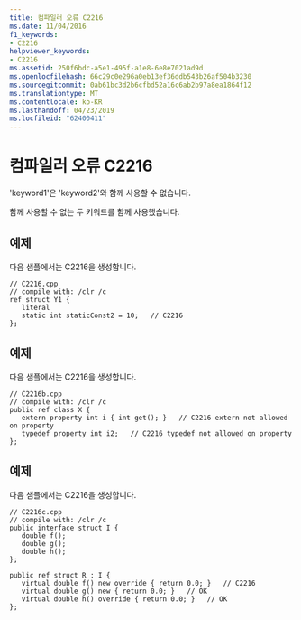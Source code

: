 ```yaml
---
title: 컴파일러 오류 C2216
ms.date: 11/04/2016
f1_keywords:
- C2216
helpviewer_keywords:
- C2216
ms.assetid: 250f6bdc-a5e1-495f-a1e8-6e8e7021ad9d
ms.openlocfilehash: 66c29c0e296a0eb13ef36ddb543b26af504b3230
ms.sourcegitcommit: 0ab61bc3d2b6cfbd52a16c6ab2b97a8ea1864f12
ms.translationtype: MT
ms.contentlocale: ko-KR
ms.lasthandoff: 04/23/2019
ms.locfileid: "62400411"
---
```

# <a name="compiler-error-c2216"></a>컴파일러 오류 C2216

'keyword1'은 'keyword2'와 함께 사용할 수 없습니다.

함께 사용할 수 없는 두 키워드를 함께 사용했습니다.

## <a name="example"></a>예제

다음 샘플에서는 C2216을 생성합니다.

```
// C2216.cpp
// compile with: /clr /c
ref struct Y1 {
   literal
   static int staticConst2 = 10;   // C2216
};
```

## <a name="example"></a>예제

다음 샘플에서는 C2216을 생성합니다.

```
// C2216b.cpp
// compile with: /clr /c
public ref class X {
   extern property int i { int get(); }   // C2216 extern not allowed on property
   typedef property int i2;   // C2216 typedef not allowed on property
};
```

## <a name="example"></a>예제

다음 샘플에서는 C2216을 생성합니다.

```
// C2216c.cpp
// compile with: /clr /c
public interface struct I {
   double f();
   double g();
   double h();
};

public ref struct R : I {
   virtual double f() new override { return 0.0; }   // C2216
   virtual double g() new { return 0.0; }   // OK
   virtual double h() override { return 0.0; }   // OK
};
```